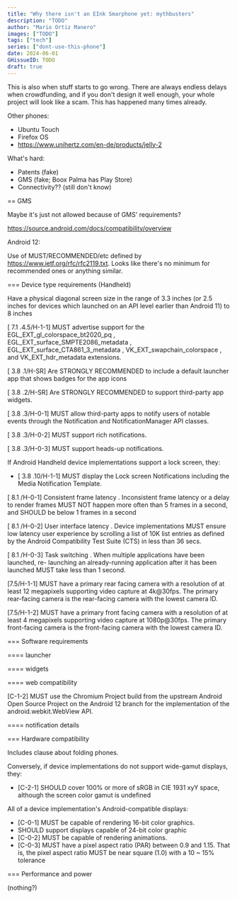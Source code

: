 ```yaml
---
title: "Why there isn't an EInk Smarphone yet: mythbusters"
description: "TODO"
author: "Mario Ortiz Manero"
images: ["TODO"]
tags: ["tech"]
series: ["dont-use-this-phone"]
date: 2024-06-01
GHissueID: TODO
draft: true
---
```


This is also when stuff starts to go wrong. There are always endless delays when crowdfunding, and if you don't design it well enough, your whole project will look like a scam. This has happened many times already.

Other phones:
* Ubuntu Touch
* Firefox OS
* https://www.unihertz.com/en-de/products/jelly-2

What's hard:
* Patents (fake)
* GMS (fake; Boox Palma has Play Store)
* Connectivity?? (still don't know)

== GMS

Maybe it's just not allowed because of GMS' requirements?

https://source.android.com/docs/compatibility/overview

Android 12:

Use of MUST/RECOMMENDED/etc defined by https://www.ietf.org/rfc/rfc2119.txt. Looks like there's no minimum for recommended ones or anything similar.

=== Device type requirements (Handheld)

Have a physical diagonal screen size in the range of 3.3 inches (or 2.5 inches for devices which launched on an API level earlier than Android 11) to 8 inches

[ 7.1 .4.5/H-1-1] MUST advertise support for the EGL_EXT_gl_colorspace_bt2020_pq , EGL_EXT_surface_SMPTE2086_metadata , EGL_EXT_surface_CTA861_3_metadata , VK_EXT_swapchain_colorspace , and VK_EXT_hdr_metadata extensions.

[ 3.8 .1/H-SR] Are STRONGLY RECOMMENDED to include a default launcher app that shows badges for the app icons

[ 3.8 .2/H-SR] Are STRONGLY RECOMMENDED to support third-party app widgets.

[ 3.8 .3/H-0-1] MUST allow third-party apps to notify users of notable events through the Notification and NotificationManager API classes.

[ 3.8 .3/H-0-2] MUST support rich notifications.

[ 3.8 .3/H-0-3] MUST support heads-up notifications.

If Android Handheld device implementations support a lock screen, they:

- [ 3.8 .10/H-1-1] MUST display the Lock screen Notifications including the Media Notification Template.

[ 8.1 /H-0-1] Consistent frame latency . Inconsistent frame latency or a delay to render frames MUST NOT happen more often than 5 frames in a second, and SHOULD be below 1 frames in a second

[ 8.1 /H-0-2] User interface latency . Device implementations MUST ensure low latency user experience by scrolling a list of 10K list entries as defined by the Android Compatibility Test Suite (CTS) in less than 36 secs.

[ 8.1 /H-0-3] Task switching . When multiple applications have been launched, re- launching an already-running application after it has been launched MUST take less than 1 second.

[7.5/H-1-1] MUST have a primary rear facing camera with a resolution of at least 12 megapixels supporting video capture at 4k@30fps. The primary rear-facing camera is the rear-facing camera with the lowest camera ID.

[7.5/H-1-2] MUST have a primary front facing camera with a resolution of at least 4 megapixels supporting video capture at 1080p@30fps. The primary front-facing camera is the front-facing camera with the lowest camera ID.

=== Software requirements

==== launcher

==== widgets

==== web compatibility

[C-1-2] MUST use the Chromium Project build from the upstream Android Open Source Project on the Android 12 branch for the implementation of the android.webkit.WebView API.

==== notification details

=== Hardware compatibility

Includes clause about folding phones.

Conversely, if device implementations do not support wide-gamut displays, they:

* [C-2-1] SHOULD cover 100% or more of sRGB in CIE 1931 xyY space, although the screen color gamut is undefined

All of a device implementation's Android-compatible displays:

* [C-0-1] MUST be capable of rendering 16-bit color graphics.
* SHOULD support displays capable of 24-bit color graphic
* [C-0-2] MUST be capable of rendering animations.
* [C-0-3] MUST have a pixel aspect ratio (PAR) between 0.9 and 1.15. That is, the pixel aspect ratio MUST be near square (1.0) with a 10 ~ 15% tolerance

=== Performance and power

(nothing?)
